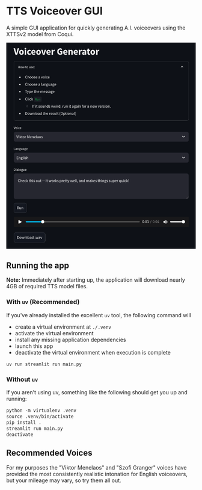 # TTS Voiceover GUI

A simple GUI application for quickly generating A.I. voiceovers using the XTTSv2
model from Coqui.

![TTS GUI Screenshot](https://github.com/geekoftheweek/tts-gui/blob/main/assets/screenshot.png?raw=true)

## Running the app

**Note:** Immediately after starting up, the application will download nearly
4GB of required TTS model files.

### With `uv` (Recommended)

If you've already installed the excellent `uv` tool, the following command will
* create a virtual environment at `./.venv`
* activate the virtual environment
* install any missing application dependencies
* launch this app
* deactivate the virtual environment when execution is complete

```
uv run streamlit run main.py
```

### Without `uv`

If you aren't using uv, something like the following should get you up and
running:

```
python -m virtualenv .venv
source .venv/bin/activate
pip install .
streamlit run main.py
deactivate
```

## Recommended Voices

For my purposes the "Viktor Menelaos" and "Szofi Granger" voices have provided
the most consistently realistic intonation for English voiceovers, but your
mileage may vary, so try them all out.
